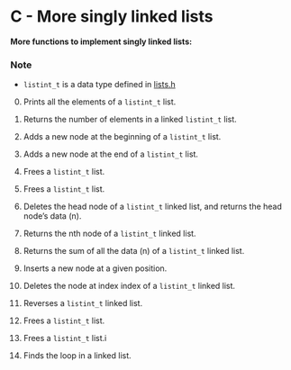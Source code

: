 # C - More singly linked lists
**More functions to implement singly linked lists:**

### Note
- `listint_t` is a data type defined in [lists.h](./lists.h)

0. Prints all the elements of a `listint_t` list.

1. Returns the number of elements in a linked `listint_t` list.

2. Adds a new node at the beginning of a `listint_t` list.

3. Adds a new node at the end of a `listint_t` list.

4. Frees a `listint_t` list.

5. Frees a `listint_t` list.

6. Deletes the head node of a `listint_t` linked list, and returns the head node’s data (n).

7. Returns the nth node of a `listint_t` linked list.

8. Returns the sum of all the data (n) of a `listint_t` linked list.

9. Inserts a new node at a given position.

10. Deletes the node at index index of a `listint_t` linked list.

100. Reverses a `listint_t` linked list.

101. Frees a `listint_t` list.

102. Frees a `listint_t` list.i

103. Finds the loop in a linked list.
